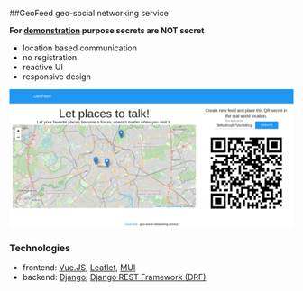 ##GeoFeed
geo-social networking service

**For [demonstration]((https://qrfeedcavava7669boersycom.pythonanywhere.com/)) purpose secrets are NOT secret**
- location based communication
- no registration
- reactive UI
- responsive design

![screenshot](screenshot.png "GeoFeed screenshot")

### Technologies

- frontend: [Vue.JS](https://vuejs.org/), [Leaflet](https://leafletjs.com), [MUI](https://www.muicss.com)
- backend: [Django](https://www.djangoproject.com/), [Django REST Framework (DRF)](https://www.django-rest-framework.org/)